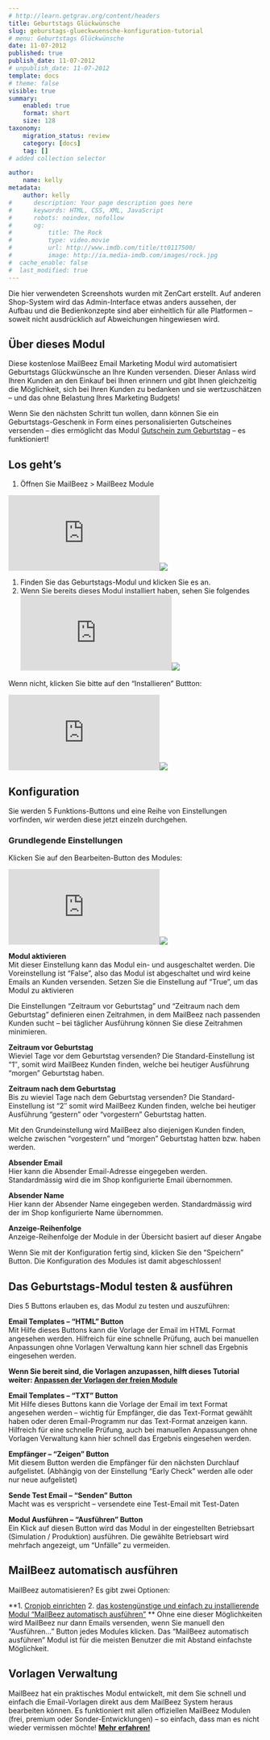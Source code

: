 ```yaml
---
# http://learn.getgrav.org/content/headers
title: Geburtstags Glückwünsche
slug: geburstags-glueckwuensche-konfiguration-tutorial
# menu: Geburtstags Glückwünsche
date: 11-07-2012
published: true
publish_date: 11-07-2012
# unpublish_date: 11-07-2012
template: docs
# theme: false
visible: true
summary:
    enabled: true
    format: short
    size: 128
taxonomy:
    migration_status: review
    category: [docs]
    tag: []
# added collection selector

author:
    name: kelly
metadata:
    author: kelly
#      description: Your page description goes here
#      keywords: HTML, CSS, XML, JavaScript
#      robots: noindex, nofollow
#      og:
#          title: The Rock
#          type: video.movie
#          url: http://www.imdb.com/title/tt0117500/
#          image: http://ia.media-imdb.com/images/rock.jpg
#  cache_enable: false
#  last_modified: true
---
```


Die hier verwendeten Screenshots wurden mit ZenCart erstellt. Auf anderen Shop-System wird das Admin-Interface etwas anders aussehen, der Aufbau und die Bedienkonzepte sind aber einheitlich für alle Platformen – soweit nicht ausdrücklich auf Abweichungen hingewiesen wird.

## Über dieses Modul

Diese kostenlose MailBeez Email Marketing Modul wird automatisiert Geburtstags Glückwünsche an Ihre Kunden versenden. Dieser Anlass wird Ihren Kunden an den Einkauf bei Ihnen erinnern und gibt Ihnen gleichzeitig die Möglichkeit, sich bei Ihren Kunden zu bedanken und sie wertzuschätzen – und das ohne Belastung Ihres Marketing Budgets!

Wenn Sie den nächsten Schritt tun wollen, dann können Sie ein Geburtstags-Geschenk in Form eines personalisierten Gutscheines versenden – dies ermöglicht das Modul [Gutschein zum Geburtstag](/dokumentation/mailbeez/coupon_birthday/) – es funktioniert!

## Los geht’s


1. Öffnen Sie MailBeez > MailBeez Module

[![](http://localhost/wordpress_mailbeez_EOL/wp-content/themes/awake/lib/scripts/timthumb/thumb.php?src=http://www.mailbeez.de/images/doc/common_images/mailbeez_tab.png&w=270&h=112&zc=1&q=100 "MailBeez Module Tab")](http://www.mailbeez.de/images/doc/common_images/mailbeez_tab.png "MailBeez Module Tab")![](http://localhost/wordpress_mailbeez_EOL/wp-content/themes/awake/images/shortcodes/image_shadow.png)

1. Finden Sie das Geburtstags-Modul und klicken Sie es an.
2. Wenn Sie bereits dieses Modul installiert haben, sehen Sie folgendes  
[![](http://localhost/wordpress_mailbeez_EOL/wp-content/themes/awake/lib/scripts/timthumb/thumb.php?src=http://www.mailbeez.de/images/doc/mailbeez/birthday/birthday_config1.png&w=155&h=396&zc=1&q=100 "Birthday Greetings Configuration Settings")](http://www.mailbeez.de/images/doc/mailbeez/birthday/birthday_config1.png "Birthday Greetings Configuration Settings")![](http://localhost/wordpress_mailbeez_EOL/wp-content/themes/awake/images/shortcodes/image_shadow.png)

Wenn nicht, klicken Sie bitte auf den “Installieren” Buttton:

[![](http://localhost/wordpress_mailbeez_EOL/wp-content/themes/awake/lib/scripts/timthumb/thumb.php?src=http://www.mailbeez.de/images/doc/mailbeez/birthday/birthday_config2.png&w=175&h=122&zc=1&q=100 "Install Birthday Greetings")](http://www.mailbeez.de/images/doc/mailbeez/birthday/birthday_config2.png "Install Birthday Greetings")![](http://localhost/wordpress_mailbeez_EOL/wp-content/themes/awake/images/shortcodes/image_shadow.png)

## Konfiguration

Sie werden 5 Funktions-Buttons und eine Reihe von Einstellungen vorfinden, wir werden diese jetzt einzeln durchgehen.

### Grundlegende Einstellungen

Klicken Sie auf den Bearbeiten-Button des Modules:

[![](http://localhost/wordpress_mailbeez_EOL/wp-content/themes/awake/lib/scripts/timthumb/thumb.php?src=http://www.mailbeez.de/images/doc/mailbeez/birthday/birthday_config3.png&w=175&h=359&zc=1&q=100 "Birthday Greetings General Settings")](http://www.mailbeez.de/images/doc/mailbeez/birthday/birthday_config3.png "Birthday Greetings General Settings")![](http://localhost/wordpress_mailbeez_EOL/wp-content/themes/awake/images/shortcodes/image_shadow.png)

**Modul aktivieren**  
 Mit dieser Einstellung kann das Modul ein- und ausgeschaltet werden. Die Voreinstellung ist “False”, also das Modul ist abgeschaltet und wird keine Emails an Kunden versenden. Setzen Sie die Einstellung auf “True”, um das Modul zu aktivieren

Die Einstellungen “Zeitraum vor Geburtstag” und “Zeitraum nach dem Geburtstag” definieren einen Zeitrahmen, in dem MailBeez nach passenden Kunden sucht – bei täglicher Ausführung können Sie diese Zeitrahmen minimieren.

**Zeitraum vor Geburtstag**  
 Wieviel Tage vor dem Geburtstag versenden? Die Standard-Einstellung ist “1″, somit wird MailBeez Kunden finden, welche bei heutiger Ausführung “morgen” Geburtstag haben.

**Zeitraum nach dem Geburtstag**  
 Bis zu wieviel Tage nach dem Geburtstag versenden? Die Standard-Einstellung ist “2″ somit wird MailBeez Kunden finden, welche bei heutiger Ausführung “gestern” oder “vorgestern” Geburtstag hatten.

Mit den Grundeinstellung wird MailBeez also diejenigen Kunden finden, welche zwischen “vorgestern” und “morgen” Geburtstag hatten bzw. haben werden.

**Absender Email**  
 Hier kann die Absender Email-Adresse eingegeben werden. Standardmässig wird die im Shop konfigurierte Email übernommen.

**Absender Name**  
 Hier kann der Absender Name eingegeben werden. Standardmässig wird der im Shop konfigurierte Name übernommen.

**Anzeige-Reihenfolge**  
 Anzeige-Reihenfolge der Module in der Übersicht basiert auf dieser Angabe

Wenn Sie mit der Konfiguration fertig sind, klicken Sie den “Speichern” Button. Die Konfiguration des Modules ist damit abgeschlossen!

## Das Geburtstags-Modul testen & ausführen

Dies 5 Buttons erlauben es, das Modul zu testen und auszuführen:


**Email Templates – “HTML” Button**  
 Mit Hilfe dieses Buttons kann die Vorlage der Email im HTML Format angesehen werden. Hilfreich für eine schnelle Prüfung, auch bei manuellen Anpassungen ohne Vorlagen Verwaltung kann hier schnell das Ergebnis eingesehen werden.

**Wenn Sie bereit sind, die Vorlagen anzupassen, hilft dieses Tutorial weiter: [Anpassen der Vorlagen der freien Module](/dokumentation/tutorials/anpassen-mailbeez-freie-vorlagen/)**

**Email Templates – “TXT” Button**  
 Mit Hilfe dieses Buttons kann die Vorlage der Email im text Format angesehen werden – wichtig für Empfänger, die das Text-Format gewählt haben oder deren Email-Programm nur das Text-Format anzeigen kann. Hilfreich für eine schnelle Prüfung, auch bei manuellen Anpassungen ohne Vorlagen Verwaltung kann hier schnell das Ergebnis eingesehen werden.

**Empfänger – “Zeigen” Button**  
 Mit diesem Button werden die Empfänger für den nächsten Durchlauf aufgelistet. (Abhängig von der Einstellung “Early Check” werden alle oder nur neue aufgelistet)

**Sende Test Email – “Senden” Button**  
 Macht was es verspricht – versendete eine Test-Email mit Test-Daten

**Modul Ausführen – “Ausführen” Button**  
 Ein Klick auf diesen Button wird das Modul in der eingestellten Betriebsart (Simulation / Produktion) ausführen. Die gewählte Betriebsart wird mehrfach angezeigt, um “Unfälle” zu vermeiden.



## MailBeez automatisch ausführen

MailBeez automatisieren? Es gibt zwei Optionen:

**1. [Cronjob einrichten](/dokumentation/installation/config/advanced-configuration/)
2. [das kostengünstige und einfach zu installierende Modul “MailBeez automatisch ausführen”](/dokumentation/configbeez/config_cron_simple/)
**
Ohne eine dieser Möglichkeiten wird MailBeez nur dann Emails versenden, wenn Sie manuell den “Ausführen…” Button jedes Modules klicken. Das “MailBeez automatisch ausführen” Modul ist für die meisten Benutzer die mit Abstand einfachste Möglichkeit.

## Vorlagen Verwaltung

MailBeez hat ein praktisches Modul entwickelt, mit dem Sie schnell und einfach die Email-Vorlagen direkt aus dem MailBeez System heraus bearbeiten können. Es funktioniert mit allen offiziellen MailBeez Modulen (frei, premium oder Sonder-Entwicklungen) – so einfach, dass man es nicht wieder vermissen möchte! **[ Mehr erfahren!](/dokumentation/configbeez/config_tmplmngr/)**
